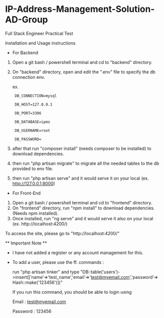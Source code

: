# IP-Address-Management-Solution-AD-Group
Full Stack Engineer Practical Test


Installation and Usage instructions

* For Backend
1. Open a git bash / powershell terminal and cd to "backend" directory.
2. On "backend" directory, open and edit the ".env" file to specify the db connection env.

    ex. 
        
        DB_CONNECTION=mysql
    
        DB_HOST=127.0.0.1
        
        DB_PORT=3306
        
        DB_DATABASE=ipms
        
        DB_USERNAME=root
        
        DB_PASSWORD=
        
 
 3. after that run "composer install" (needs composer to be installed) to download dependencies.
 4. then run "php artisan migrate" to migrate all the needed tables to the db provided to env file.
 5. then run "php artisan serve" and it would serve it on your local (ex. http://127.0.0.1:8000)


* For Front-End
1. Open a git bash / powershell terminal and cd to "frontend" directory.
2. On "frontend" directory, run "npm install" to download dependencies. (Needs npm installed).
3. Once installed, run "ng serve" and it would serve it also on your local (ex. http://localhost:4200/)

To access the site, please go to "http://localhost:4200/"


** Important Note **
- I have not added a register or any account management for this.
- To add a user, please use the ff. commands :
  
  run "php artisan tinker" and type "DB::table('users')->insert(['name'=>'test_name','email'=>'test@myemail.com','password'=>Hash::make('123456')])"
  
  If you run this command, you should be able to login using
 
  Email : test@myemail.com
  
  Password : 123456
 
 
  
